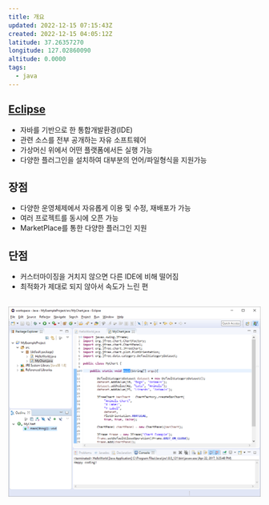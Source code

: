 ```yaml
---
title: 개요
updated: 2022-12-15 07:15:43Z
created: 2022-12-15 04:05:12Z
latitude: 37.26357270
longitude: 127.02860090
altitude: 0.0000
tags:
  - java
---
```


## [Eclipse](https://www.eclipse.org/)
- 자바를 기반으로 한 통합개발환경(IDE)
- 관련 소스를 전부 공개하는 자유 소프트웨어
- 가상머신 위에서 어떤 플랫폼에서든 실행 가능
- 다양한 플러그인을 설치하여 대부분의 언어/파일형식을 지원가능

## 장점
- 다양한 운영체제에서 자유롭게 이용 및 수정, 재배포가 가능
- 여러 프로젝트를 동시에 오픈 가능
- MarketPlace를 통한 다양한 플러그인 지원

## 단점
- 커스터마이징을 거치지 않으면 다른 IDE에 비해 떨어짐
- 최적화가 제대로 되지 않아서 속도가 느린 편
<br>

<img src="../../_resources/415ef9aa0ccdbd471045d414130941c3.png" width="800"/>